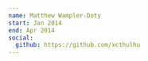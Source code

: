 ```yaml
---
name: Matthew Wampler-Doty
start: Jan 2014
end: Apr 2014
social:
  github: https://github.com/xcthulhu
---
```


